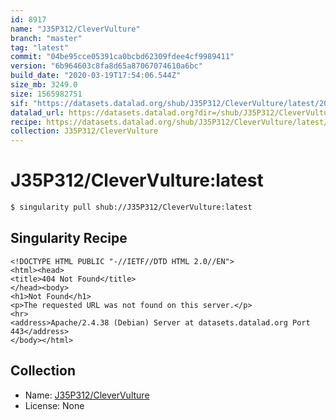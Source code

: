 ```yaml
---
id: 8917
name: "J35P312/CleverVulture"
branch: "master"
tag: "latest"
commit: "04be95cce05391ca0bcbd62309fdee4cf9989411"
version: "6b964603c8fa8d65a87067074610a6bc"
build_date: "2020-03-19T17:54:06.544Z"
size_mb: 3249.0
size: 1565982751
sif: "https://datasets.datalad.org/shub/J35P312/CleverVulture/latest/2020-03-19-04be95cc-6b964603/6b964603c8fa8d65a87067074610a6bc.sif"
datalad_url: https://datasets.datalad.org?dir=/shub/J35P312/CleverVulture/latest/2020-03-19-04be95cc-6b964603/
recipe: https://datasets.datalad.org/shub/J35P312/CleverVulture/latest/2020-03-19-04be95cc-6b964603/Singularity
collection: J35P312/CleverVulture
---
```


# J35P312/CleverVulture:latest

```bash
$ singularity pull shub://J35P312/CleverVulture:latest
```

## Singularity Recipe

```singularity
<!DOCTYPE HTML PUBLIC "-//IETF//DTD HTML 2.0//EN">
<html><head>
<title>404 Not Found</title>
</head><body>
<h1>Not Found</h1>
<p>The requested URL was not found on this server.</p>
<hr>
<address>Apache/2.4.38 (Debian) Server at datasets.datalad.org Port 443</address>
</body></html>
```

## Collection

 - Name: [J35P312/CleverVulture](https://github.com/J35P312/CleverVulture)
 - License: None


